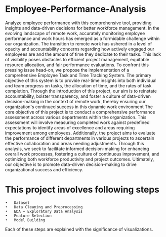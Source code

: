 # Employee-Performance-Analysis
Analyze employee performance with this comprehensive tool, providing insights and data-driven decisions for better workforce management.
In the evolving landscape of remote work, accurately monitoring employee performance and work hours has emerged as a formidable challenge within our organization. The transition to remote work has ushered in a level of opacity and accountability concerns regarding how actively engaged our employees are and the amount of time they dedicate to their tasks. This lack of visibility poses obstacles to efficient project management, equitable resource allocation, and fair performance evaluations.
To confront this pressing issue head-on, we propose the implementation of a comprehensive Employee Task and Time Tracking System. The primary objective of this system is to provide real-time insights into both individual and team progress on tasks, the allocation of time, and the rates of task completion. Through the introduction of this project, our aim is to reinstate accountability, bolster transparency, and foster a culture of data-driven decision-making in the context of remote work, thereby ensuring our organization's continued success in this dynamic work environment
The core objective of this project is to conduct a comprehensive performance assessment across various departments within the organization. This assessment will involve measuring completed work against predefined expectations to identify areas of excellence and areas requiring improvement among employees. Additionally, the project aims to evaluate the performance of different departments in various projects to ascertain effective collaboration and areas needing adjustments. Through this analysis, we seek to facilitate informed decision-making for enhancing overall work processes, fostering a culture of continuous improvement, and optimizing both workforce productivity and project outcomes. Ultimately, our objective is to promote data-driven decision-making to drive organizational success and efficiency.
# This project involves following steps
    •	Dataset
    •	Data Cleaning and Preprocessing
    •	EDA – Exploratory Data Analysis
    •	Feature Selection
    •	Model Building
Each of these steps are explained with the significance of visualizations.
